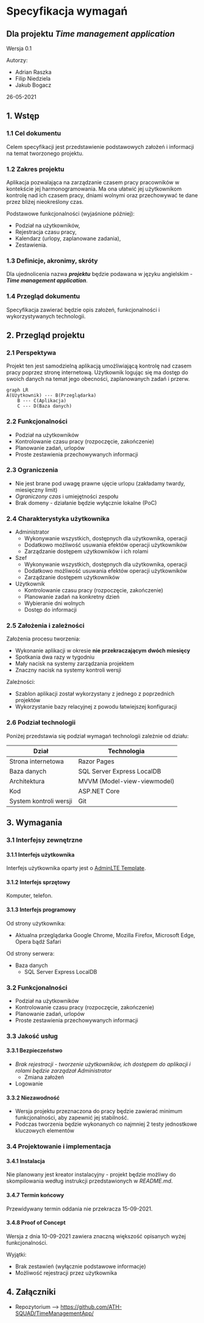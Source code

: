 # Specyfikacja wymagań
## Dla projektu *Time management application*

Wersja 0.1  

Autorzy: 

* Adrian Raszka
* Filip Niedziela
* Jakub Bogacz  

26-05-2021

## 1. Wstęp
### 1.1 Cel dokumentu
Celem specyfikacji jest przedstawienie podstawowych założeń i informacji na temat tworzonego projektu.

### 1.2 Zakres projektu

Aplikacja pozwalająca na zarządzanie czasem pracy pracowników w kontekście jej harmonogramowania. Ma ona ułatwić jej użytkownikom kontrolę nad ich czasem pracy, dniami wolnymi oraz przechowywać te dane przez bliżej nieokreślony czas.

Podstawowe funkcjonalności (wyjaśnione później):

* Podział na użytkowników,
* Rejestracja czasu pracy,
* Kalendarz (urlopy, zaplanowane zadania),
* Zestawienia.

### 1.3 Definicje, akronimy, skróty

Dla ujednolicenia nazwa ***projektu*** będzie podawana w języku angielskim - ***Time management application***.

### 1.4 Przegląd dokumentu
Specyfikacja zawierać będzie opis założeń, funkcjonalności i wykorzystywanych technologii.

## 2. Przegląd projektu
### 2.1 Perspektywa
Projekt ten jest samodzielną aplikacją umożliwiającą kontrolę nad czasem pracy poprzez stronę internetową. Użytkownik logując się ma dostęp do swoich danych na temat jego obecności, zaplanowanych zadań i przerw. 

```mermaid
graph LR
A(Użytkownik) --- B(Przeglądarka)
    B --- C(Aplikacja)
    C --- D(Baza danych)
```

### 2.2 Funkcjonalności

* Podział na użytkowników
* Kontrolowanie czasu pracy (rozpoczęcie, zakończenie)
* Planowanie zadań, urlopów
* Proste zestawienia przechowywanych informacji

### 2.3 Ograniczenia

* Nie jest brane pod uwagę prawne ujęcie urlopu (zakładamy twardy, miesięczny limit)
* *Ograniczony czas* i umiejętności zespołu
* Brak domeny - działanie będzie wyłącznie lokalne (PoC)

### 2.4 Charakterystyka użytkownika

* Administrator
  * Wykonywanie wszystkich, dostępnych dla użytkownika, operacji
  * Dodatkowo możliwość usuwania efektów operacji użytkowników
  * Zarządzanie dostępem użytkowników i ich rolami
* Szef
  * Wykonywanie wszystkich, dostępnych dla użytkownika, operacji
  * Dodatkowo możliwość usuwania efektów operacji użytkowników
  * Zarządzanie dostępem użytkowników
* Użytkownik
  * Kontrolowanie czasu pracy (rozpoczęcie, zakończenie)
  * Planowanie zadań na konkretny dzień
  * Wybieranie dni wolnych
  * Dostęp do informacji

### 2.5 Założenia i zależności

Założenia procesu tworzenia:

* Wykonanie aplikacji w okresie **nie przekraczającym** **dwóch miesięcy**
* Spotkania dwa razy w tygodniu
* Mały nacisk na systemy zarządzania projektem
* Znaczny nacisk na systemy kontroli wersji

Zależności:

* Szablon aplikacji został wykorzystany z jednego z poprzednich projektów
* Wykorzystanie bazy relacyjnej z powodu łatwiejszej konfiguracji

### 2.6 Podział technologii

Poniżej przedstawia się podział wymagań technologii zależnie od działu:

| Dział                  | Technologia                 |
| ---------------------- | --------------------------- |
| Strona internetowa     | Razor Pages                 |
| Baza danych            | SQL Server Express LocalDB  |
| Architektura           | MVVM (Model-view-viewmodel) |
| Kod                    | ASP.NET Core                |
| System kontroli wersji | Git                         |

## 3. Wymagania
### 3.1 Interfejsy zewnętrzne
#### 3.1.1 Interfejs użytkownika
Interfejs użytkownika oparty jest o [AdminLTE Template](https://adminlte.io/).

#### 3.1.2 Interfejs sprzętowy
Komputer, telefon.

#### 3.1.3 Interfejs programowy

Od strony użytkownika:

* Aktualna przeglądarka Google Chrome, Mozilla Firefox, Microsoft Edge, Opera bądź Safari

Od strony serwera:

* Baza danych
  * SQL Server Express LocalDB

### 3.2 Funkcjonalności
* Podział na użytkowników
* Kontrolowanie czasu pracy (rozpoczęcie, zakończenie)
* Planowanie zadań, urlopów
* Proste zestawienia przechowywanych informacji

### 3.3 Jakość usług
#### 3.3.1 Bezpieczeństwo
* *Brak rejestracji - tworzenie użytkowników, ich dostępem do aplikacji i rolami będzie zarządzał Administrator*
  * Zmiana założeń
* Logowanie

#### 3.3.2 Niezawodność

* Wersja projektu przeznaczona do pracy będzie zawierać minimum funkcjonalności, aby zapewnić jej stabilność.
* Podczas tworzenia będzie wykonanych co najmniej 2 testy jednostkowe kluczowych elementów

### 3.4 Projektowanie i implementacja

#### 3.4.1 Instalacja
Nie planowany jest kreator instalacyjny - projekt będzie możliwy do skompilowania według instrukcji przedstawionych w *README.md*.

#### 3.4.7 Termin końcowy
Przewidywany termin oddania nie przekracza 15-09-2021.

#### 3.4.8 Proof of Concept
Wersja z dnia 10-09-2021 zawiera znaczną większość opisanych wyżej funkcjonalności.

Wyjątki:

* Brak zestawień (wyłącznie podstawowe informacje)
* Możliwość rejestracji przez użytkownika

## 4. Załączniki

* Repozytorium --> https://github.com/ATH-SQUAD/TimeManagementApp/
